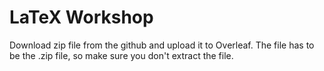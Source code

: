 # LaTeX Workshop

Download zip file from the github and upload it to Overleaf. The file has to be the .zip file, so make sure you don't extract the file. 
